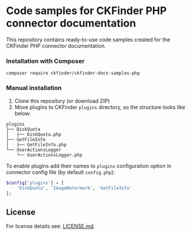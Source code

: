 Code samples for CKFinder PHP connector documentation
=====================

This repository contains ready-to-use code samples created for the CKFinder PHP connector documentation.

### Installation with Composer
```
composer require ckfinder/ckfinder-docs-samples-php
```

### Manual installation
1. Clone this repository (or download ZIP)
2. Move plugins to CKFinder `plugins` directory, so the structure looks like below:

```
plugins
├── DiskQuota
│   ├── DiskQuota.php
├── GetFileInfo
│   ├── GetFileInfo.php
└── UserActionsLogger
    └── UserActionsLogger.php
```

To enable plugins add their names to `plugins` configuration option in connector config file (by default `config.php`):

```php
$config['plugins'] = [
	'DiskQuota', 'ImageWatermark', 'GetFileInfo'
];
```
    
License
-------
For license details see: [LICENSE.md](https://github.com/ckfinder/ckfinder-docs-samples-php/blob/master/LICENSE.md).